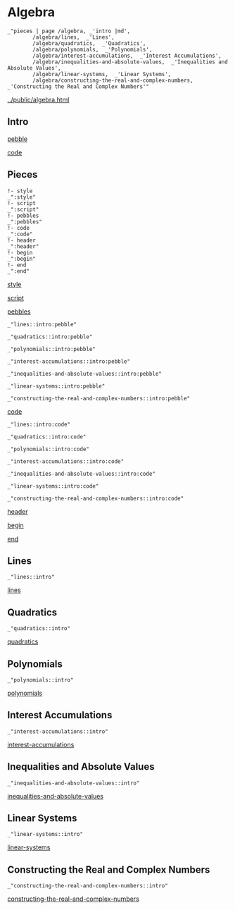 # Algebra

    _"pieces | page /algebra, _'intro |md',
            /algebra/lines,  _'Lines',
            /algebra/quadratics,  _'Quadratics',
            /algebra/polynomials,  _'Polynomials',
            /algebra/interest-accumulations,  _'Interest Accumulations',
            /algebra/inequalities-and-absolute-values,  _'Inequalities and Absolute Values',
            /algebra/linear-systems,  _'Linear Systems',
            /algebra/constructing-the-real-and-complex-numbers,  _'Constructing the Real and Complex Numbers'"

[../public/algebra.html](# "save:")


## Intro

[pebble]()

[code]()

## Pieces

    !- style
    _":style"
    !- script
    _":script"
    !- pebbles
    _":pebbles"
    !- code
    _":code"
    !- header
    _":header"
    !- begin
    _":begin"
    !- end
    _":end"

[style]() 

[script]()

[pebbles]()

    _"lines::intro:pebble"

    _"quadratics::intro:pebble"

    _"polynomials::intro:pebble"

    _"interest-accumulations::intro:pebble"

    _"inequalities-and-absolute-values::intro:pebble"

    _"linear-systems::intro:pebble"

    _"constructing-the-real-and-complex-numbers::intro:pebble"


[code]()

    _"lines::intro:code"

    _"quadratics::intro:code"

    _"polynomials::intro:code"

    _"interest-accumulations::intro:code"

    _"inequalities-and-absolute-values::intro:code"

    _"linear-systems::intro:code"

    _"constructing-the-real-and-complex-numbers::intro:code"


[header]()

[begin]()

[end]()

## Lines

    _"lines::intro"


[lines](pages/algebra_lines.md "load:")

## Quadratics

    _"quadratics::intro"


[quadratics](pages/algebra_quadratics.md "load:")

## Polynomials

    _"polynomials::intro"


[polynomials](pages/algebra_polynomials.md "load:")

## Interest Accumulations

    _"interest-accumulations::intro"


[interest-accumulations](pages/algebra_interest-accumulations.md "load:")

## Inequalities and Absolute Values

    _"inequalities-and-absolute-values::intro"


[inequalities-and-absolute-values](pages/algebra_inequalities-and-absolute-values.md "load:")

## Linear Systems

    _"linear-systems::intro"


[linear-systems](pages/algebra_linear-systems.md "load:")

## Constructing the Real and Complex Numbers

    _"constructing-the-real-and-complex-numbers::intro"


[constructing-the-real-and-complex-numbers](pages/algebra_constructing-the-real-and-complex-numbers.md "load:")